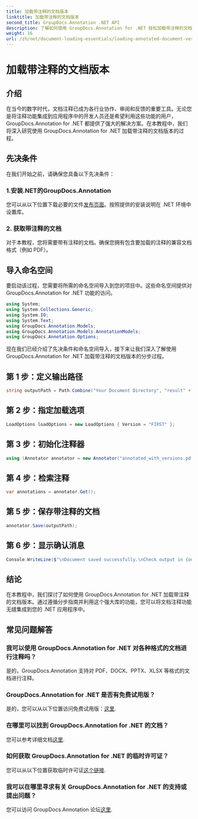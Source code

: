 ```yaml
---
title: 加载带注释的文档版本
linktitle: 加载带注释的文档版本
second_title: GroupDocs.Annotation .NET API
description: 了解如何使用 GroupDocs.Annotation for .NET 轻松加载带注释的文档版本。简化协作和审核流程。
weight: 16
url: /zh/net/document-loading-essentials/loading-annotated-document-version/
---
```


# 加载带注释的文档版本

## 介绍
在当今的数字时代，文档注释已成为各行业协作、审阅和反馈的重要工具。无论您是将注释功能集成到应用程序中的开发人员还是希望利用这些功能的用户，GroupDocs.Annotation for .NET 都提供了强大的解决方案。在本教程中，我们将深入研究使用 GroupDocs.Annotation for .NET 加载带注释的文档版本的过程。
## 先决条件
在我们开始之前，请确保您具备以下先决条件：
### 1.安装.NET的GroupDocs.Annotation
您可以从以下位置下载必要的文件[发布页面](https://releases.groupdocs.com/annotation/net/)。按照提供的安装说明在 .NET 环境中设置库。
### 2. 获取带注释的文档
对于本教程，您将需要带有注释的文档。确保您拥有包含要加载的注释的兼容文档格式（例如 PDF）。

## 导入命名空间
要启动该过程，您需要将所需的命名空间导入到您的项目中。这些命名空间提供对 GroupDocs.Annotation for .NET 功能的访问。

```csharp
using System;
using System.Collections.Generic;
using System.IO;
using System.Text;
using GroupDocs.Annotation.Models;
using GroupDocs.Annotation.Models.AnnotationModels;
using GroupDocs.Annotation.Options;
```


现在我们已经介绍了先决条件和命名空间导入，接下来让我们深入了解使用 GroupDocs.Annotation for .NET 加载带注释的文档版本的分步过程。
## 第 1 步：定义输出路径
```csharp
string outputPath = Path.Combine("Your Document Directory", "result" + Path.GetExtension("input.pdf"));
```
## 第 2 步：指定加载选项
```csharp
LoadOptions loadOptions = new LoadOptions { Version = "FIRST" };
```
## 第 3 步：初始化注释器
```csharp
using (Annotator annotator = new Annotator("annotated_with_versions.pdf", loadOptions))
```
## 第 4 步：检索注释
```csharp
var annotations = annotator.Get();
```
## 第 5 步：保存带注释的文档
```csharp
annotator.Save(outputPath);
```
## 第 6 步：显示确认消息
```csharp
Console.WriteLine($"\nDocument saved successfully.\nCheck output in {outputPath}.");
```

## 结论
在本教程中，我们探讨了如何使用 GroupDocs.Annotation for .NET 加载带注释的文档版本。通过遵循分步指南并利用这个强大库的功能，您可以将文档注释功能无缝集成到您的 .NET 应用程序中。
## 常见问题解答
### 我可以使用 GroupDocs.Annotation for .NET 对各种格式的文档进行注释吗？
是的，GroupDocs.Annotation 支持对 PDF、DOCX、PPTX、XLSX 等格式的文档进行注释。
### GroupDocs.Annotation for .NET 是否有免费试用版？
是的，您可以从以下位置访问免费试用版：[这里](https://releases.groupdocs.com/).
### 在哪里可以找到 GroupDocs.Annotation for .NET 的文档？
您可以参考详细文档[这里](https://tutorials.groupdocs.com/annotation/net/).
### 如何获取 GroupDocs.Annotation for .NET 的临时许可证？
您可以从以下位置获取临时许可证[这个链接](https://purchase.groupdocs.com/temporary-license/).
### 我可以在哪里寻求有关 GroupDocs.Annotation for .NET 的支持或提出问题？
您可以访问 GroupDocs.Annotation 论坛[这里](https://forum.groupdocs.com/c/annotation/10).